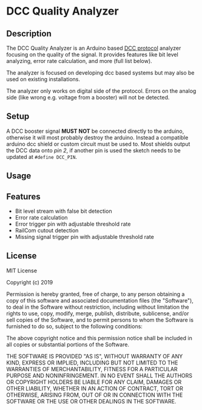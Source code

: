 # DCC Quality Analyzer

## Description

The DCC Quality Analyzer is an Arduino based [DCC protocol](https://www.nmra.org/dcc-working-group) analyzer focusing on the quality of the signal. It provides features like bit level analyzing, error rate calculation, and more (full list below).

The analyzer is focused on developing dcc based systems but may also be used on existing installations.

The analyzer only works on digital side of the protocol. Errors on the analog side (like wrong e.g. voltage from a booster) will not be detected.

## Setup

A DCC booster signal **MUST NOT** be connected directly to the arduino, otherwise it will most probably destroy the arduino. Instead a compatible arduino dcc shield or custom circuit must be used to. Most shields output the DCC data onto *pin 2*, if another pin is used the sketch needs to be updated at `#define DCC_PIN`. 

## Usage



## Features

- Bit level stream with false bit detection
- Error rate calculation
- Error trigger pin with adjustable threshold rate
- RailCom cutout detection
- Missing signal trigger pin with adjustable threshold rate

## License

MIT License

Copyright (c) 2019

Permission is hereby granted, free of charge, to any person obtaining a copy
of this software and associated documentation files (the "Software"), to deal
in the Software without restriction, including without limitation the rights
to use, copy, modify, merge, publish, distribute, sublicense, and/or sell
copies of the Software, and to permit persons to whom the Software is
furnished to do so, subject to the following conditions:

The above copyright notice and this permission notice shall be included in all
copies or substantial portions of the Software.

THE SOFTWARE IS PROVIDED "AS IS", WITHOUT WARRANTY OF ANY KIND, EXPRESS OR
IMPLIED, INCLUDING BUT NOT LIMITED TO THE WARRANTIES OF MERCHANTABILITY,
FITNESS FOR A PARTICULAR PURPOSE AND NONINFRINGEMENT. IN NO EVENT SHALL THE
AUTHORS OR COPYRIGHT HOLDERS BE LIABLE FOR ANY CLAIM, DAMAGES OR OTHER
LIABILITY, WHETHER IN AN ACTION OF CONTRACT, TORT OR OTHERWISE, ARISING FROM,
OUT OF OR IN CONNECTION WITH THE SOFTWARE OR THE USE OR OTHER DEALINGS IN THE
SOFTWARE.